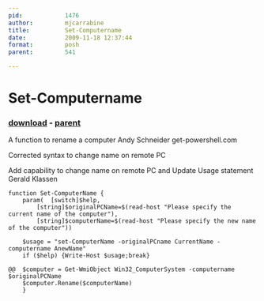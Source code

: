 ```yaml
---
pid:            1476
author:         mjcarrabine
title:          Set-Computername
date:           2009-11-18 12:37:44
format:         posh
parent:         541

---
```


# Set-Computername

### [download](Scripts\1476.ps1) - [parent](Scripts\541.md)

A function to rename a computer
Andy Schneider
get-powershell.com

Corrected syntax to change name on remote PC

Add capability to change name on remote PC and Update Usage statement
Gerald Klassen

```posh
function Set-ComputerName {
	param(	[switch]$help,
		[string]$originalPCName=$(read-host "Please specify the current name of the computer"),
		[string]$computerName=$(read-host "Please specify the new name of the computer"))
			
	$usage = "set-ComputerName -originalPCname CurrentName -computername AnewName"
	if ($help) {Write-Host $usage;break}
	
@@	$computer = Get-WmiObject Win32_ComputerSystem -computername $originalPCName
	$computer.Rename($computerName)
	}
```
